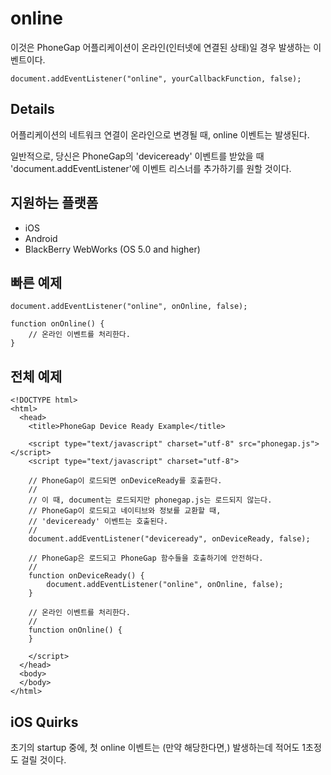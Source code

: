 online
===========

이것은 PhoneGap 어플리케이션이 온라인(인터넷에 연결된 상태)일 경우 발생하는 이벤트이다.

    document.addEventListener("online", yourCallbackFunction, false);

Details
-------

어플리케이션의 네트워크 연결이 온라인으로 변경될 때, online 이벤트는 발생된다.

일반적으로, 당신은 PhoneGap의 'deviceready' 이벤트를 받았을 때 'document.addEventListener'에 이벤트 리스너를 추가하기를 원할 것이다.

지원하는 플랫폼
-------------------

- iOS
- Android
- BlackBerry WebWorks (OS 5.0 and higher)

빠른 예제
-------------

    document.addEventListener("online", onOnline, false);

    function onOnline() {
        // 온라인 이벤트를 처리한다.
    }

전체 예제
------------

    <!DOCTYPE html>
    <html>
      <head>
        <title>PhoneGap Device Ready Example</title>

        <script type="text/javascript" charset="utf-8" src="phonegap.js"></script>
        <script type="text/javascript" charset="utf-8">

        // PhoneGap이 로드되면 onDeviceReady를 호출한다.
        //
        // 이 때, document는 로드되지만 phonegap.js는 로드되지 않는다.
        // PhoneGap이 로드되고 네이티브와 정보를 교환할 때,
        // 'deviceready' 이벤트는 호출된다.
        // 
        document.addEventListener("deviceready", onDeviceReady, false);

        // PhoneGap은 로드되고 PhoneGap 함수들을 호출하기에 안전하다.
        //
        function onDeviceReady() {
		    document.addEventListener("online", onOnline, false);
        }

        // 온라인 이벤트를 처리한다.
        //
        function onOnline() {
        }
        
        </script>
      </head>
      <body>
      </body>
    </html>

iOS Quirks
--------------------------
초기의 startup 중에, 첫 online 이벤트는 (만약 해당한다면,) 발생하는데 적어도 1초정도 걸릴 것이다.
